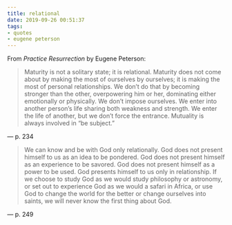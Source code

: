 ```yaml
---
title: relational
date: 2019-09-26 00:51:37
tags: 
- quotes
- eugene peterson
---
```

From _Practice Resurrection_ by Eugene Peterson:
> Maturity is not a solitary state; it is relational. Maturity does not come about by making the most of ourselves by ourselves; it is making the most of personal relationships.  We don’t do that by becoming stronger than the other, overpowering him or her, dominating either emotionally or physically. We don’t impose ourselves. We enter into another person’s life sharing both weakness and strength.  We enter the life of another, but we don’t force the entrance. Mutuality is always involved in “be subject.”

&mdash; p. 234

> We can know and be with God only relationally. God does not present himself to us as an idea to be pondered. God does not present himself as an experience to be savored. God does not present himself as a power to be used. God presents himself to us only in relationship. If we choose to study God as we would study philosophy or astronomy, or set out to experience God as we would a safari in Africa, or use God to change the world for the better or change ourselves into saints, we will never know the first thing about God.

&mdash; p. 249